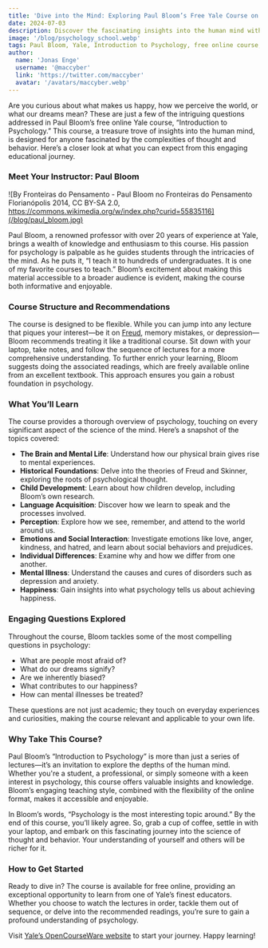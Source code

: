 ```yaml
---
title: 'Dive into the Mind: Exploring Paul Bloom’s Free Yale Course on Introduction to Psychology'
date: 2024-07-03
description: Discover the fascinating insights into the human mind with Paul Bloom's free online Yale course, "Introduction to Psychology," covering topics from mental illness to the roots of happiness.
image: '/blog/psychology_school.webp'
tags: Paul Bloom, Yale, Introduction to Psychology, free online course, psychology course, human mind, mental illness, happiness, child development, language acquisition, emotions, social behavior, perception, memory, Freud, Skinner, brain science, mental health, online education, psychology lecture, cognitive science, psychology research, free education resources, online learning.
author:
  name: 'Jonas Enge'
  username: '@maccyber'
  link: 'https://twitter.com/maccyber'
  avatar: '/avatars/maccyber.webp'
---
```


Are you curious about what makes us happy, how we perceive the world, or what our dreams mean? These are just a few of the intriguing questions addressed in Paul Bloom’s free online Yale course, “Introduction to Psychology.” This course, a treasure trove of insights into the human mind, is designed for anyone fascinated by the complexities of thought and behavior. Here’s a closer look at what you can expect from this engaging educational journey.

### Meet Your Instructor: Paul Bloom

![By Fronteiras do Pensamento - Paul Bloom no Fronteiras do Pensamento Florianópolis 2014, CC BY-SA 2.0, https://commons.wikimedia.org/w/index.php?curid=55835116](/blog/paul_bloom.jpg)

Paul Bloom, a renowned professor with over 20 years of experience at Yale, brings a wealth of knowledge and enthusiasm to this course. His passion for psychology is palpable as he guides students through the intricacies of the mind. As he puts it, “I teach it to hundreds of undergraduates. It is one of my favorite courses to teach.” Bloom’s excitement about making this material accessible to a broader audience is evident, making the course both informative and enjoyable.

### Course Structure and Recommendations

The course is designed to be flexible. While you can jump into any lecture that piques your interest—be it on [Freud](/articles/sigmund_freud), memory mistakes, or depression—Bloom recommends treating it like a traditional course. Sit down with your laptop, take notes, and follow the sequence of lectures for a more comprehensive understanding. To further enrich your learning, Bloom suggests doing the associated readings, which are freely available online from an excellent textbook. This approach ensures you gain a robust foundation in psychology.

### What You’ll Learn

The course provides a thorough overview of psychology, touching on every significant aspect of the science of the mind. Here’s a snapshot of the topics covered:

- **The Brain and Mental Life**: Understand how our physical brain gives rise to mental experiences.
- **Historical Foundations**: Delve into the theories of Freud and Skinner, exploring the roots of psychological thought.
- **Child Development**: Learn about how children develop, including Bloom’s own research.
- **Language Acquisition**: Discover how we learn to speak and the processes involved.
- **Perception**: Explore how we see, remember, and attend to the world around us.
- **Emotions and Social Interaction**: Investigate emotions like love, anger, kindness, and hatred, and learn about social behaviors and prejudices.
- **Individual Differences**: Examine why and how we differ from one another.
- **Mental Illness**: Understand the causes and cures of disorders such as depression and anxiety.
- **Happiness**: Gain insights into what psychology tells us about achieving happiness.

### Engaging Questions Explored

Throughout the course, Bloom tackles some of the most compelling questions in psychology:

- What are people most afraid of?
- What do our dreams signify?
- Are we inherently biased?
- What contributes to our happiness?
- How can mental illnesses be treated?

These questions are not just academic; they touch on everyday experiences and curiosities, making the course relevant and applicable to your own life.

### Why Take This Course?

Paul Bloom’s “Introduction to Psychology” is more than just a series of lectures—it’s an invitation to explore the depths of the human mind. Whether you're a student, a professional, or simply someone with a keen interest in psychology, this course offers valuable insights and knowledge. Bloom’s engaging teaching style, combined with the flexibility of the online format, makes it accessible and enjoyable.

In Bloom’s words, “Psychology is the most interesting topic around.” By the end of this course, you’ll likely agree. So, grab a cup of coffee, settle in with your laptop, and embark on this fascinating journey into the science of thought and behavior. Your understanding of yourself and others will be richer for it.

### How to Get Started

Ready to dive in? The course is available for free online, providing an exceptional opportunity to learn from one of Yale’s finest educators. Whether you choose to watch the lectures in order, tackle them out of sequence, or delve into the recommended readings, you’re sure to gain a profound understanding of psychology.

Visit [Yale’s OpenCourseWare website](https://t.co/pWB3ZxNfin) to start your journey. Happy learning!
